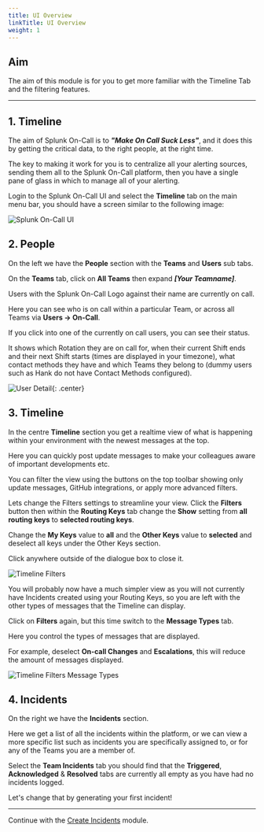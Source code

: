 ```yaml
---
title: UI Overview
linkTitle: UI Overview
weight: 1
---
```


## Aim

The aim of this module is for you to get more familiar with the Timeline Tab and the filtering features.

---

## 1. Timeline

The aim of Splunk On-Call is to _**"Make On Call Suck Less"**_, and it does this by getting the critical data, to the right people, at the right time.

The key to making it work for you is to centralize all your alerting sources, sending them all to the Splunk On-Call platform, then you have a single pane of glass in which to manage all of your alerting.

Login to the Splunk On-Call UI and select the **Timeline** tab on the main menu bar, you should have a screen similar to the following image:

![Splunk On-Call UI](../../../images/m7-vo-ui.png)

## 2. People

On the left we have the **People** section with the **Teams** and **Users** sub tabs.

On the **Teams** tab, click on **All Teams** then expand _**[Your Teamname]**_.

Users with the Splunk On-Call Logo against their name are currently on call.

Here you can see who is on call within a particular Team, or across all Teams via **Users → On-Call**.

If you click into one of the currently on call users, you can see their status.

It shows which Rotation they are on call for, when their current Shift ends and their next Shift starts (times are displayed in your timezone), what contact methods they have and which Teams they belong to (dummy users such as Hank do not have Contact Methods configured).

![User Detail](../../../images/m7-user-detail.png){: .center}

## 3. Timeline

In the centre **Timeline** section you get a realtime view of what is happening within your environment with the newest messages at the top.

Here you can quickly post update messages to make your colleagues aware of important developments etc.

You can filter the view using the buttons on the top toolbar showing only update messages, GitHub integrations, or apply more advanced filters.

Lets change the Filters settings to streamline your view. Click the **Filters** button then within the **Routing Keys** tab change the **Show** setting from **all routing keys** to **selected routing keys**.

Change the **My Keys** value to **all** and the **Other Keys** value to **selected** and deselect all keys under the Other Keys section.

Click anywhere outside of the dialogue box to close it.

![Timeline Filters](../../../images/m7-timeline-filters.png)

You will probably now have a much simpler view as you will not currently have Incidents created using your Routing Keys, so you are left with the other types of messages that the Timeline can display.

Click on **Filters** again, but this time switch to the **Message Types** tab.

Here you control the types of messages that are displayed.

For example, deselect **On-call Changes** and **Escalations**, this will reduce the amount of messages displayed.

![Timeline Filters Message Types](../../../images/m7-timeline-filters-message-types.png)

## 4. Incidents

On the right we have the **Incidents** section.

Here we get a list of all the incidents within the platform, or we can view a more specific list such as incidents you are specifically assigned to, or for any of the Teams you are a member of.

Select the **Team Incidents** tab you should find that the **Triggered**, **Acknowledged** & **Resolved** tabs are currently all empty as you have had no incidents logged.

Let's change that by generating your first incident!

---
Continue with the [Create Incidents](../incident_lifecycle/create_incidents/) module.
